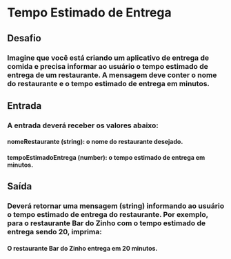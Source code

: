 # Tempo Estimado de Entrega

## Desafio

### Imagine que você está criando um aplicativo de entrega de comida e precisa informar ao usuário o tempo estimado de entrega de um restaurante. A mensagem deve conter o nome do restaurante e o tempo estimado de entrega em minutos.

## Entrada
### A entrada deverá receber os valores abaixo:

#### nomeRestaurante (string): o nome do restaurante desejado.
#### tempoEstimadoEntrega (number): o tempo estimado de entrega em minutos.

## Saída

### Deverá retornar uma mensagem (string) informando ao usuário o tempo estimado de entrega do restaurante. Por exemplo, para o restaurante Bar do Zinho com o tempo estimado de entrega sendo 20, imprima:

#### O restaurante Bar do Zinho entrega em 20 minutos.
